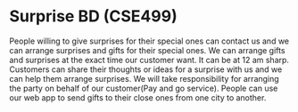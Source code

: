 # Surprise BD (CSE499)

People willing to give surprises for their special ones can contact us and we can arrange surprises and gifts for their special ones. We can arrange gifts and surprises at the exact time our customer want. It can be at 12 am sharp. Customers can share their thoughts or ideas for a surprise with us and we can help them arrange surprises. We will take responsibility for arranging the party on behalf of our customer(Pay and go service). People can use our web app to send gifts to their close ones from one city to another.
